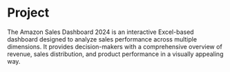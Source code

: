 # Project
The Amazon Sales Dashboard 2024 is an interactive Excel-based dashboard designed to analyze sales performance across multiple dimensions. It provides decision-makers with a comprehensive overview of revenue, sales distribution, and product performance in a visually appealing way.

